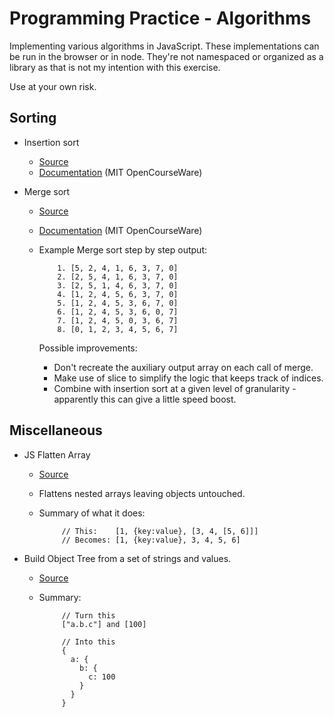 # Programming Practice - Algorithms
Implementing various algorithms in JavaScript. These implementations can be run in the browser or in node. They're not namespaced or organized as a library as that is not my intention with this exercise.

Use at your own risk.

## Sorting

* Insertion sort
  * [Source](https://github.com/rorsach/algorithms/blob/master/insertion-sort.js)
  * [Documentation](http://ocw.mit.edu/courses/electrical-engineering-and-computer-science/6-006-introduction-to-algorithms-fall-2011/lecture-videos/MIT6_006F11_lec03.pdf) (MIT OpenCourseWare)

* Merge sort
  * [Source](https://github.com/rorsach/algorithms/blob/master/merge-sort.js)
  * [Documentation](http://ocw.mit.edu/courses/electrical-engineering-and-computer-science/6-006-introduction-to-algorithms-fall-2011/lecture-videos/MIT6_006F11_lec03.pdf) (MIT OpenCourseWare)
  * Example Merge sort step by step output:

            1. [5, 2, 4, 1, 6, 3, 7, 0]
            2. [2, 5, 4, 1, 6, 3, 7, 0]
            3. [2, 5, 1, 4, 6, 3, 7, 0]
            4. [1, 2, 4, 5, 6, 3, 7, 0]
            5. [1, 2, 4, 5, 3, 6, 7, 0]
            6. [1, 2, 4, 5, 3, 6, 0, 7]
            7. [1, 2, 4, 5, 0, 3, 6, 7]
            8. [0, 1, 2, 3, 4, 5, 6, 7]

     Possible improvements:

     * Don't recreate the auxiliary output array on each call of merge.
     * Make use of slice to simplify the logic that keeps track of indices.
     * Combine with insertion sort at a given level of granularity - apparently this can give a little speed boost.

## Miscellaneous

* JS Flatten Array
  * [Source](https://github.com/rorsach/algorithms/blob/master/flatten-array.js)
  * Flattens nested arrays leaving objects untouched.
  * Summary of what it does:

             // This:    [1, {key:value}, [3, 4, [5, 6]]]
			 // Becomes: [1, {key:value}, 3, 4, 5, 6]

* Build Object Tree from a set of strings and values.
  * [Source](https://github.com/rorsach/algorithms/blob/master/string-to-object-tree.js)
  * Summary:

             // Turn this
             ["a.b.c"] and [100]

             // Into this
             {
			   a: {
			     b: {
			       c: 100
			     }
			   }
		     }
